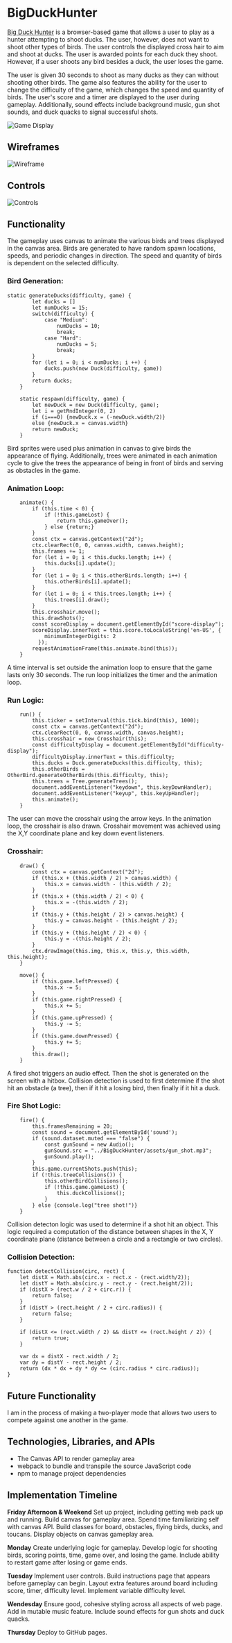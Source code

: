 # BigDuckHunter

[Big Duck Hunter](https://stevenpaalz.github.io/BigDuckHunter/) is a browser-based game that allows a user to play as a hunter attempting to shoot ducks. The user, however, does not want to shoot other types of birds. The user controls the displayed cross hair to aim and shoot at ducks. The user is awarded points for each duck they shoot. However, if a user shoots any bird besides a duck, the user loses the game.

The user is given 30 seconds to shoot as many ducks as they can without shooting other birds. The game also features the ability for the user to change the difficulty of the game, which changes the speed and quantity of birds. The user's score and a timer are displayed to the user during gameplay. Additionally, sound effects include background music, gun shot sounds, and duck quacks to signal successful shots.

![Game Display](./assets/game_display_readme.png)


## Wireframes

![Wireframe](./assets/wireframe.png)


## Controls

![Controls](./assets/controls_readme.png)

## Functionality

The gameplay uses canvas to animate the various birds and trees displayed in the canvas area. Birds are generated to have random spawn locations, speeds, and periodic changes in direction. The speed and quantity of birds is dependent on the selected difficulty.
### Bird Generation:
```    
static generateDucks(difficulty, game) {
        let ducks = []
        let numDucks = 15;
        switch(difficulty) {
            case "Medium":
                numDucks = 10;
                break;
            case "Hard":
                numDucks = 5;
                break;
        }
        for (let i = 0; i < numDucks; i ++) {
            ducks.push(new Duck(difficulty, game))
        }
        return ducks;
    }

    static respawn(difficulty, game) {
        let newDuck = new Duck(difficulty, game);
        let i = getRndInteger(0, 2)
        if (i===0) {newDuck.x = (-newDuck.width/2)}
        else {newDuck.x = canvas.width}
        return newDuck;
    }
```

Bird sprites were used plus animation in canvas to give birds the appearance of flying. Additionally, trees were animated in each animation cycle to give the trees the appearance of being in front of birds and serving as obstacles in the game.
### Animation Loop:
```
    animate() {
        if (this.time < 0) {
            if (!this.gameLost) {
                return this.gameOver();
            } else {return;}
        }
        const ctx = canvas.getContext("2d");
        ctx.clearRect(0, 0, canvas.width, canvas.height);
        this.frames += 1;
        for (let i = 0; i < this.ducks.length; i++) {
            this.ducks[i].update();
        }
        for (let i = 0; i < this.otherBirds.length; i++) {
            this.otherBirds[i].update();
        }
        for (let i = 0; i < this.trees.length; i++) {
            this.trees[i].draw();
        }
        this.crosshair.move();
        this.drawShots();
        const scoreDisplay = document.getElementById("score-display");
        scoreDisplay.innerText = this.score.toLocaleString('en-US', {
            minimumIntegerDigits: 2
          });
        requestAnimationFrame(this.animate.bind(this));
    }
```

A time interval is set outside the animation loop to ensure that the game lasts only 30 seconds. The run loop initializes the timer and the animation loop.
### Run Logic: 
```
    run() {
        this.ticker = setInterval(this.tick.bind(this), 1000);
        const ctx = canvas.getContext("2d");
        ctx.clearRect(0, 0, canvas.width, canvas.height);
        this.crosshair = new Crosshair(this);
        const difficultyDisplay = document.getElementById("difficulty-display");
        difficultyDisplay.innerText = this.difficulty;
        this.ducks = Duck.generateDucks(this.difficulty, this);
        this.otherBirds = OtherBird.generateOtherBirds(this.difficulty, this);
        this.trees = Tree.generateTrees();
        document.addEventListener("keydown", this.keyDownHandler);
        document.addEventListener("keyup", this.keyUpHandler);
        this.animate();
    }
```

The user can move the crosshair using the arrow keys. In the animation loop, the crosshair is also drawn. Crosshair movement was achieved using the X,Y coordinate plane and key down event listeners.
### Crosshair: 
```
    draw() {
        const ctx = canvas.getContext("2d");
        if (this.x + (this.width / 2) > canvas.width) {
            this.x = canvas.width - (this.width / 2);
        }
        if (this.x + (this.width / 2) < 0) {
            this.x = -(this.width / 2);
        }
        if (this.y + (this.height / 2) > canvas.height) {
            this.y = canvas.height - (this.height / 2);
        }
        if (this.y + (this.height / 2) < 0) {
            this.y = -(this.height / 2);
        }
        ctx.drawImage(this.img, this.x, this.y, this.width, this.height);
    }

    move() {
        if (this.game.leftPressed) {
            this.x -= 5;
        }
        if (this.game.rightPressed) {
            this.x += 5;
        }
        if (this.game.upPressed) {
            this.y -= 5;
        }
        if (this.game.downPressed) {
            this.y += 5;
        }
        this.draw();
    }
```

A fired shot triggers an audio effect. Then the shot is generated on the screen with a hitbox. Collision detection is used to first determine if the shot hit an obstacle (a tree), then if it hit a losing bird, then finally if it hit a duck.
### Fire Shot Logic:
```
    fire() {
        this.framesRemaining = 20;
        const sound = document.getElementById('sound');
        if (sound.dataset.muted === "false") {
            const gunSound = new Audio();
            gunSound.src = "../BigDuckHunter/assets/gun_shot.mp3";
            gunSound.play();
        }
        this.game.currentShots.push(this);
        if (!this.treeCollisions()) {
            this.otherBirdCollisions();
            if (!this.game.gameLost) {
                this.duckCollisions();
            }
        } else {console.log("tree shot!")}
    }
```

Collision detecton logic was used to determine if a shot hit an object. This logic required a computation of the distance between shapes in the X, Y coordinate plane (distance between a circle and a rectangle or two circles).
### Collision Detection:
```
function detectCollision(circ, rect) {
    let distX = Math.abs(circ.x - rect.x - (rect.width/2));
    let distY = Math.abs(circ.y - rect.y - (rect.height/2));
    if (distX > (rect.w / 2 + circ.r)) {
        return false;
    }
    if (distY > (rect.height / 2 + circ.radius)) {
        return false;
    }

    if (distX <= (rect.width / 2) && distY <= (rect.height / 2)) {
        return true;
    }

    var dx = distX - rect.width / 2;
    var dy = distY - rect.height / 2;
    return (dx * dx + dy * dy <= (circ.radius * circ.radius));
}
```

## Future Functionality
I am in the process of making a two-player mode that allows two users to compete against one another in the game.

## Technologies, Libraries, and APIs

- The Canvas API to render gameplay area
- webpack to bundle and transpile the source JavaScript code
- npm to manage project dependencies

## Implementation Timeline

**Friday Afternoon & Weekend**
Set up project, including getting web pack up and running. Build canvas for gameplay area. Spend time familiarizing self with canvas API. Build classes for board, obstacles, flying birds, ducks, and toucans. Display objects on canvas gameplay area.

**Monday**
Create underlying logic for gameplay. Develop logic for shooting birds, scoring points, time, game over, and losing the game. Include ability to restart game after losing or game ends.

**Tuesday**
Implement user controls. Build instructions page that appears before gameplay can begin. Layout extra features around board including score, timer, difficulty level. Implement variable difficulty level.

**Wendesday**
Ensure good, cohesive styling across all aspects of web page. Add in mutable music feature. Include sound effects for gun shots and duck quacks.

**Thursday**
Deploy to GitHub pages. 
